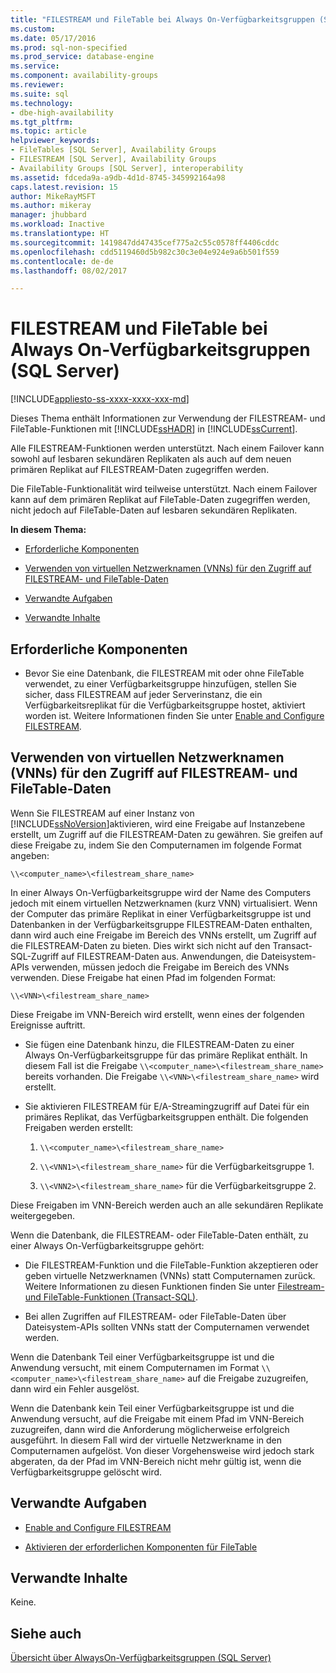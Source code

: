 ```yaml
---
title: "FILESTREAM und FileTable bei Always On-Verfügbarkeitsgruppen (SQL Server) | Microsoft-Dokumentation"
ms.custom: 
ms.date: 05/17/2016
ms.prod: sql-non-specified
ms.prod_service: database-engine
ms.service: 
ms.component: availability-groups
ms.reviewer: 
ms.suite: sql
ms.technology:
- dbe-high-availability
ms.tgt_pltfrm: 
ms.topic: article
helpviewer_keywords:
- FileTables [SQL Server], Availability Groups
- FILESTREAM [SQL Server], Availability Groups
- Availability Groups [SQL Server], interoperability
ms.assetid: fdceda9a-a9db-4d1d-8745-345992164a98
caps.latest.revision: 15
author: MikeRayMSFT
ms.author: mikeray
manager: jhubbard
ms.workload: Inactive
ms.translationtype: HT
ms.sourcegitcommit: 1419847dd47435cef775a2c55c0578ff4406cddc
ms.openlocfilehash: cdd5119460d5b982c30c3e04e924e9a6b501f559
ms.contentlocale: de-de
ms.lasthandoff: 08/02/2017

---
```

# <a name="filestream-and-filetable-with-always-on-availability-groups-sql-server"></a>FILESTREAM und FileTable bei Always On-Verfügbarkeitsgruppen (SQL Server)
[!INCLUDE[appliesto-ss-xxxx-xxxx-xxx-md](../../../includes/appliesto-ss-xxxx-xxxx-xxx-md.md)]

  Dieses Thema enthält Informationen zur Verwendung der FILESTREAM- und FileTable-Funktionen mit [!INCLUDE[ssHADR](../../../includes/sshadr-md.md)] in [!INCLUDE[ssCurrent](../../../includes/sscurrent-md.md)].  
  
 Alle FILESTREAM-Funktionen werden unterstützt. Nach einem Failover kann sowohl auf lesbaren sekundären Replikaten als auch auf dem neuen primären Replikat auf FILESTREAM-Daten zugegriffen werden.  
  
 Die FileTable-Funktionalität wird teilweise unterstützt. Nach einem Failover kann auf dem primären Replikat auf FileTable-Daten zugegriffen werden, nicht jedoch auf FileTable-Daten auf lesbaren sekundären Replikaten.  
  
 **In diesem Thema:**  
  
-   [Erforderliche Komponenten](#Prerequisites)  
  
-   [Verwenden von virtuellen Netzwerknamen (VNNs) für den Zugriff auf FILESTREAM- und FileTable-Daten](#vnn)  
  
-   [Verwandte Aufgaben](#RelatedTasks)  
  
-   [Verwandte Inhalte](#RelatedContent)  
  
##  <a name="Prerequisites"></a> Erforderliche Komponenten  
  
-   Bevor Sie eine Datenbank, die FILESTREAM mit oder ohne FileTable verwendet, zu einer Verfügbarkeitsgruppe hinzufügen, stellen Sie sicher, dass FILESTREAM auf jeder Serverinstanz, die ein Verfügbarkeitsreplikat für die Verfügbarkeitsgruppe hostet, aktiviert worden ist. Weitere Informationen finden Sie unter [Enable and Configure FILESTREAM](../../../relational-databases/blob/enable-and-configure-filestream.md).  
  
##  <a name="vnn"></a> Verwenden von virtuellen Netzwerknamen (VNNs) für den Zugriff auf FILESTREAM- und FileTable-Daten  
 Wenn Sie FILESTREAM auf einer Instanz von [!INCLUDE[ssNoVersion](../../../includes/ssnoversion-md.md)]aktivieren, wird eine Freigabe auf Instanzebene erstellt, um Zugriff auf die FILESTREAM-Daten zu gewähren. Sie greifen auf diese Freigabe zu, indem Sie den Computernamen im folgende Format angeben:  
  
 `\\<computer_name>\<filestream_share_name>`  
  
 In einer Always On-Verfügbarkeitsgruppe wird der Name des Computers jedoch mit einem virtuellen Netzwerknamen (kurz VNN) virtualisiert. Wenn der Computer das primäre Replikat in einer Verfügbarkeitsgruppe ist und Datenbanken in der Verfügbarkeitsgruppe FILESTREAM-Daten enthalten, dann wird auch eine Freigabe im Bereich des VNNs erstellt, um Zugriff auf die FILESTREAM-Daten zu bieten. Dies wirkt sich nicht auf den Transact-SQL-Zugriff auf FILESTREAM-Daten aus. Anwendungen, die Dateisystem-APIs verwenden, müssen jedoch die Freigabe im Bereich des VNNs verwenden. Diese Freigabe hat einen Pfad im folgenden Format:  
  
 `\\<VNN>\<filestream_share_name>`  
  
 Diese Freigabe im VNN-Bereich wird erstellt, wenn eines der folgenden Ereignisse auftritt.  
  
-   Sie fügen eine Datenbank hinzu, die FILESTREAM-Daten zu einer Always On-Verfügbarkeitsgruppe für das primäre Replikat enthält. In diesem Fall ist die Freigabe `\\<computer_name>\<filestream_share_name>` bereits vorhanden. Die Freigabe `\\<VNN>\<filestream_share_name>` wird erstellt.  
  
-   Sie aktivieren FILESTREAM für E/A-Streamingzugriff auf Datei für ein primäres Replikat, das Verfügbarkeitsgruppen enthält. Die folgenden Freigaben werden erstellt:  
  
    1.  `\\<computer_name>\<filestream_share_name>`  
  
    2.  `\\<VNN1>\<filestream_share_name>` für die Verfügbarkeitsgruppe 1.  
  
    3.  `\\<VNN2>\<filestream_share_name>` für die Verfügbarkeitsgruppe 2.  
  
 Diese Freigaben im VNN-Bereich werden auch an alle sekundären Replikate weitergegeben.  
  
 Wenn die Datenbank, die FILESTREAM- oder FileTable-Daten enthält, zu einer Always On-Verfügbarkeitsgruppe gehört:  
  
-   Die FILESTREAM-Funktion und die FileTable-Funktion akzeptieren oder geben virtuelle Netzwerknamen (VNNs) statt Computernamen zurück. Weitere Informationen zu diesen Funktionen finden Sie unter [Filestream- und FileTable-Funktionen &#40;Transact-SQL&#41;](../../../relational-databases/system-functions/filestream-and-filetable-functions-transact-sql.md).  
  
-   Bei allen Zugriffen auf FILESTREAM- oder FileTable-Daten über Dateisystem-APIs sollten VNNs statt der Computernamen verwendet werden.  
  
 Wenn die Datenbank Teil einer Verfügbarkeitsgruppe ist und die Anwendung versucht, mit einem Computernamen im Format `\\<computer_name>\<filestream_share_name>` auf die Freigabe zuzugreifen, dann wird ein Fehler ausgelöst.  
  
 Wenn die Datenbank kein Teil einer Verfügbarkeitsgruppe ist und die Anwendung versucht, auf die Freigabe mit einem Pfad im VNN-Bereich zuzugreifen, dann wird die Anforderung möglicherweise erfolgreich ausgeführt. In diesem Fall wird der virtuelle Netzwerkname in den Computernamen aufgelöst. Von dieser Vorgehensweise wird jedoch stark abgeraten, da der Pfad im VNN-Bereich nicht mehr gültig ist, wenn die Verfügbarkeitsgruppe gelöscht wird.  
  
##  <a name="RelatedTasks"></a> Verwandte Aufgaben  
  
-   [Enable and Configure FILESTREAM](../../../relational-databases/blob/enable-and-configure-filestream.md)  
  
-   [Aktivieren der erforderlichen Komponenten für FileTable](../../../relational-databases/blob/enable-the-prerequisites-for-filetable.md)  
  
##  <a name="RelatedContent"></a> Verwandte Inhalte  
 Keine.  
  
## <a name="see-also"></a>Siehe auch  
 [Übersicht über AlwaysOn-Verfügbarkeitsgruppen &#40;SQL Server&#41;](../../../database-engine/availability-groups/windows/overview-of-always-on-availability-groups-sql-server.md)  
  
  

